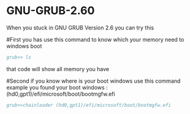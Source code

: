 # GNU-GRUB-2.60
When you stuck in GNU GRUB Version 2.6 you can try this

#First you has use this command to know which your memory need to windows boot
```bibtex
grub>> ls
```
that code will show all memory you have


#Second if you know where is your boot windows use this command
example you found your boot windows : (hd0,gpt1)/efi/microsoft/boot/bootmgfw.efi
```bibtex
grub>>chainloader (hd0,gpt1)/efi/microsoft/boot/bootmgfw.efi
```
